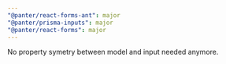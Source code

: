 ```yaml
---
"@panter/react-forms-ant": major
"@panter/prisma-inputs": major
"@panter/react-forms": major
---
```


No property symetry between model and input needed anymore.
